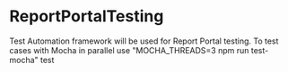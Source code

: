 # ReportPortalTesting
Test Automation framework will be used for Report Portal testing.
To test cases with Mocha in parallel use "MOCHA_THREADS=3 npm run test-mocha"
test
